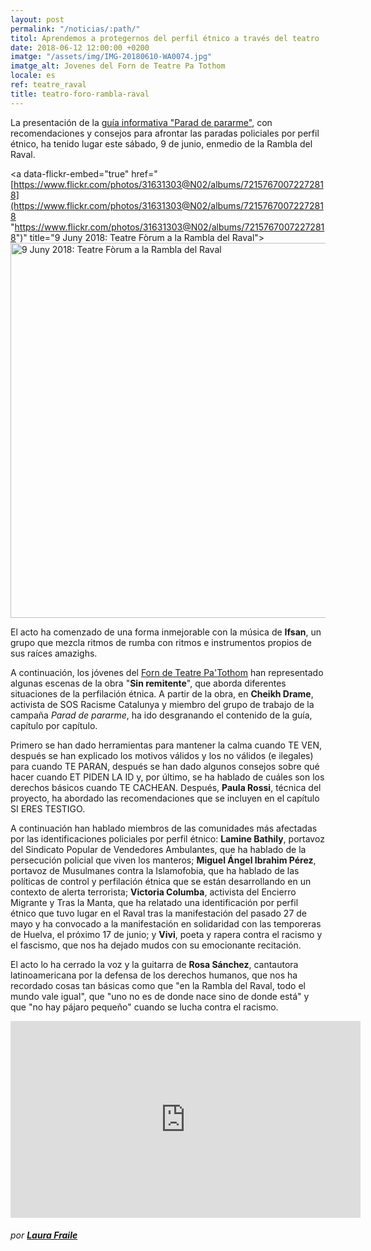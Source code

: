 ```yaml
---
layout: post
permalink: "/noticias/:path/"
titol: Aprendemos a protegernos del perfil étnico a través del teatro
date: 2018-06-12 12:00:00 +0200
imatge: "/assets/img/IMG-20180610-WA0074.jpg"
imatge_alt: Jovenes del Forn de Teatre Pa Tothom
locale: es
ref: teatre_raval
title: teatro-foro-rambla-raval
---
```

La presentación de la [guía informativa "Parad de pararme"](https://www.paraddepararme.org/assets/img/PDP-c2-es.pdf "guia cast"), con recomendaciones y consejos para afrontar las paradas policiales por perfil étnico, ha tenido lugar este sábado, 9 de junio, enmedio de la Rambla del Raval.

<a data-flickr-embed="true"  href="[https://www.flickr.com/photos/31631303@N02/albums/72157670072272818](https://www.flickr.com/photos/31631303@N02/albums/72157670072272818 "https://www.flickr.com/photos/31631303@N02/albums/72157670072272818")" title="9 Juny 2018: Teatre Fòrum a la Rambla del Raval"><img src="![](https://farm2.staticflickr.com/1726/27900544417_f7a05cf228_c.jpg)" width="800" height="600" alt="9 Juny 2018: Teatre Fòrum a la Rambla del Raval"></a><script async src="//embedr.flickr.com/assets/client-code.js" charset="utf-8"></script>

El acto ha comenzado de una forma inmejorable con la música de **Ifsan**, un grupo que mezcla ritmos de rumba con ritmos e instrumentos propios de sus raíces amazighs.

A continuación, los jóvenes del [Forn de Teatre Pa'Tothom](www.patothom.org "patothom") han representado algunas escenas de la obra "**Sin remitente**", que aborda diferentes situaciones de la perfilación étnica. A partir de la obra, en **Cheikh Drame**, activista de SOS Racisme Catalunya y miembro del grupo de trabajo de la campaña _Parad de pararme_, ha ido desgranando el contenido de la guía, capítulo por capítulo.

Primero se han dado herramientas para mantener la calma cuando TE VEN, después se han explicado los motivos válidos y los no válidos (e ilegales) para cuando TE PARAN, después se han dado algunos consejos sobre qué hacer cuando ET PIDEN LA ID y, por último, se ha hablado de cuáles son los derechos básicos cuando TE CACHEAN. Después, **Paula Rossi**, técnica del proyecto, ha abordado las recomendaciones que se incluyen en el capítulo SI ERES TESTIGO.

A continuación han hablado miembros de las comunidades más afectadas por las identificaciones policiales por perfil étnico: **Lamine Bathily**, portavoz del Sindicato Popular de Vendedores Ambulantes, que ha hablado de la persecución policial que viven los manteros; **Miguel Ángel Ibrahim Pérez**, portavoz de Musulmanes contra la Islamofobia, que ha hablado de las políticas de control y perfilación étnica que se están desarrollando en un contexto de alerta terrorista; **Victoria Columba**, activista del Encierro Migrante y Tras la Manta, que ha relatado una identificación por perfil étnico que tuvo lugar en el Raval tras la manifestación del pasado 27 de mayo y ha convocado a la manifestación en solidaridad con las temporeras de Huelva, el próximo 17 de junio; y **Vivi**, poeta y rapera contra el racismo y el fascismo, que nos ha dejado mudos con su emocionante recitación.

El acto lo ha cerrado la voz y la guitarra de **Rosa Sánchez**, cantautora latinoamericana por la defensa de los derechos humanos, que nos ha recordado cosas tan básicas como que "en la Rambla del Raval, todo el mundo vale igual", que "uno no es de donde nace sino de donde está" y que "no hay pájaro pequeño" cuando se lucha contra el racismo.

<iframe width="560" height="315" src="https://www.youtube.com/embed/U5wYKV4ffTU" frameborder="0" allow="autoplay; encrypted-media" allowfullscreen></iframe>

###### por [**Laura Fraile**](https://www.youtube.com/channel/UChRroKYx7U7uB3Snfj1WJKQ)